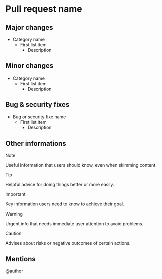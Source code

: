 # Pull request name
## Major changes
- Category name
  - First list item
    - Description

## Minor changes
- Category name
  - First list item
    - Description

## Bug & security fixes
- Bug or security fixe name
  - First list item
    - Description

## Other informations
> [!NOTE]
> Useful information that users should know, even when skimming content.

> [!TIP]
> Helpful advice for doing things better or more easily.

> [!IMPORTANT]
> Key information users need to know to achieve their goal.

> [!WARNING]
> Urgent info that needs immediate user attention to avoid problems.

> [!CAUTION]
> Advises about risks or negative outcomes of certain actions.

## Mentions 
@author
